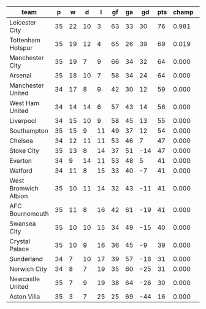 |         team         | p  | w  | d  | l  | gf | ga | gd  | pts | champ |  1-4  |  5-7  |  rlg  |
|----------------------|----|----|----|----|----|----|-----|-----|-------|-------|-------|-------|
| Leicester City       | 35 | 22 | 10 |  3 | 63 | 33 |  30 |  76 | 0.981 | 1.000 | 0.000 | 0.000|
| Tottenham Hotspur    | 35 | 19 | 12 |  4 | 65 | 26 |  39 |  69 | 0.019 | 1.000 | 0.000 | 0.000|
| Manchester City      | 35 | 19 |  7 |  9 | 66 | 34 |  32 |  64 | 0.000 | 0.917 | 0.083 | 0.000|
| Arsenal              | 35 | 18 | 10 |  7 | 58 | 34 |  24 |  64 | 0.000 | 0.905 | 0.095 | 0.000|
| Manchester United    | 34 | 17 |  8 |  9 | 42 | 30 |  12 |  59 | 0.000 | 0.129 | 0.849 | 0.000|
| West Ham United      | 34 | 14 | 14 |  6 | 57 | 43 |  14 |  56 | 0.000 | 0.039 | 0.883 | 0.000|
| Liverpool            | 34 | 15 | 10 |  9 | 58 | 45 |  13 |  55 | 0.000 | 0.010 | 0.823 | 0.000|
| Southampton          | 35 | 15 |  9 | 11 | 49 | 37 |  12 |  54 | 0.000 | 0.000 | 0.256 | 0.000|
| Chelsea              | 34 | 12 | 11 | 11 | 53 | 46 |   7 |  47 | 0.000 | 0.000 | 0.012 | 0.000|
| Stoke City           | 35 | 13 |  8 | 14 | 37 | 51 | -14 |  47 | 0.000 | 0.000 | 0.000 | 0.000|
| Everton              | 34 |  9 | 14 | 11 | 53 | 48 |   5 |  41 | 0.000 | 0.000 | 0.000 | 0.000|
| Watford              | 34 | 11 |  8 | 15 | 33 | 40 |  -7 |  41 | 0.000 | 0.000 | 0.000 | 0.000|
| West Bromwich Albion | 35 | 10 | 11 | 14 | 32 | 43 | -11 |  41 | 0.000 | 0.000 | 0.000 | 0.000|
| AFC Bournemouth      | 35 | 11 |  8 | 16 | 42 | 61 | -19 |  41 | 0.000 | 0.000 | 0.000 | 0.000|
| Swansea City         | 35 | 10 | 10 | 15 | 34 | 49 | -15 |  40 | 0.000 | 0.000 | 0.000 | 0.001|
| Crystal Palace       | 35 | 10 |  9 | 16 | 36 | 45 |  -9 |  39 | 0.000 | 0.000 | 0.000 | 0.001|
| Sunderland           | 34 |  7 | 10 | 17 | 39 | 57 | -18 |  31 | 0.000 | 0.000 | 0.000 | 0.467|
| Norwich City         | 34 |  8 |  7 | 19 | 35 | 60 | -25 |  31 | 0.000 | 0.000 | 0.000 | 0.663|
| Newcastle United     | 35 |  7 |  9 | 19 | 38 | 64 | -26 |  30 | 0.000 | 0.000 | 0.000 | 0.868|
| Aston Villa          | 35 |  3 |  7 | 25 | 25 | 69 | -44 |  16 | 0.000 | 0.000 | 0.000 | 1.000|
